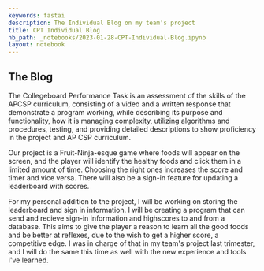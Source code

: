 ```yaml
---
keywords: fastai
description: The Individual Blog on my team's project
title: CPT Individual Blog
nb_path: _notebooks/2023-01-28-CPT-Individual-Blog.ipynb
layout: notebook
---
```


<!--
#################################################
### THIS FILE WAS AUTOGENERATED! DO NOT EDIT! ###
#################################################
# file to edit: _notebooks/2023-01-28-CPT-Individual-Blog.ipynb
-->

<div class="container" id="notebook-container">
        
<div class="cell border-box-sizing text_cell rendered"><div class="inner_cell">
<div class="text_cell_render border-box-sizing rendered_html">
<h2 id="The-Blog">The Blog<a class="anchor-link" href="#The-Blog"> </a></h2><p>The Collegeboard Performance Task is an assessment of the skills of the APCSP curriculum, consisting of a video and a written response that demonstrate a program working, while describing its purpose and functionality, how it is managing complexity, utilizing algorithms and procedures, testing, and providing detailed descriptions to show proficiency in the project and AP CSP curriculum.</p>
<p>Our project is a Fruit-Ninja-esque game where foods will appear on the screen, and the player will identify the healthy foods and click them in a limited amount of time. Choosing the right ones increases the score and timer and vice versa. There will also be a sign-in feature for updating a leaderboard with scores.</p>
<p>For my personal addition to the project, I will be working on storing the leaderboard and sign in information. I will be creating a program that can send and recieve sign-in information and highscores to and from a database. This aims to give the player a reason to learn all the good foods and be better at reflexes, due to the wish to get a higher score, a competitive edge. I was in charge of that in my team's project last trimester, and I will do the same this time as well with the new experience and tools I've learned.</p>

</div>
</div>
</div>
</div>
 

